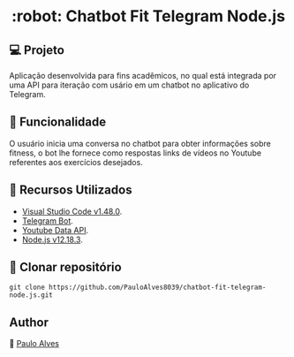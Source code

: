 <h1 align="center">:robot: Chatbot Fit Telegram Node.js</h1>

## :computer: Projeto

Aplicação desenvolvida para fins acadêmicos, no qual está integrada por uma API para iteração com usário em um chatbot no aplicativo do Telegram.

## :rocket: Funcionalidade

O usuário inicia uma conversa no chatbot para obter informações sobre fitness, o bot lhe fornece como respostas links de vídeos no Youtube referentes aos exercícios desejados.


## :wrench: Recursos Utilizados

- [Visual Studio Code v1.48.0](https://code.visualstudio.com/).
- [Telegram Bot](https://telegrambots.github.io/book/index.html/).
- [Youtube Data API](https://developers.google.com/youtube/v3/quickstart/nodejs/).
- [Node.js v12.18.3](https://nodejs.org/en/).

## :floppy_disk: Clonar repositório

```git clone https://github.com/PauloAlves8039/chatbot-fit-telegram-node.js.git```


## Author

:boy: [Paulo Alves](https://github.com/PauloAlves8039)
